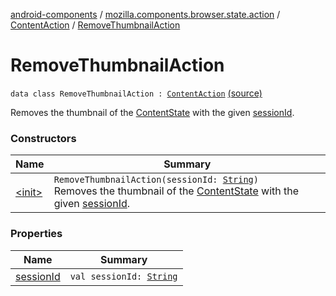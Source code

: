 [android-components](../../../index.md) / [mozilla.components.browser.state.action](../../index.md) / [ContentAction](../index.md) / [RemoveThumbnailAction](./index.md)

# RemoveThumbnailAction

`data class RemoveThumbnailAction : `[`ContentAction`](../index.md) [(source)](https://github.com/mozilla-mobile/android-components/blob/master/components/browser/state/src/main/java/mozilla/components/browser/state/action/BrowserAction.kt#L129)

Removes the thumbnail of the [ContentState](../../../mozilla.components.browser.state.state/-content-state/index.md) with the given [sessionId](session-id.md).

### Constructors

| Name | Summary |
|---|---|
| [&lt;init&gt;](-init-.md) | `RemoveThumbnailAction(sessionId: `[`String`](https://kotlinlang.org/api/latest/jvm/stdlib/kotlin/-string/index.html)`)`<br>Removes the thumbnail of the [ContentState](../../../mozilla.components.browser.state.state/-content-state/index.md) with the given [sessionId](session-id.md). |

### Properties

| Name | Summary |
|---|---|
| [sessionId](session-id.md) | `val sessionId: `[`String`](https://kotlinlang.org/api/latest/jvm/stdlib/kotlin/-string/index.html) |
